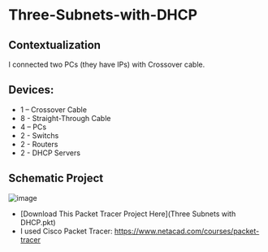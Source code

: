 # Three-Subnets-with-DHCP

## Contextualization
I connected two PCs (they have IPs) with Crossover cable.

## Devices:
- 1 – Crossover Cable
- 8 - Straight-Through Cable
- 4 – PCs
- 2 - Switchs
- 2 - Routers
- 2 - DHCP Servers

## Schematic Project
![image](https://github.com/KaikyM/Three-Subnets-with-DHCP/assets/127446435/fbbdccc1-5bf7-42f7-b628-7778119a8c20)
- [Download This Packet Tracer Project Here](Three Subnets with DHCP.pkt)
- I used Cisco Packet Tracer: https://www.netacad.com/courses/packet-tracer
